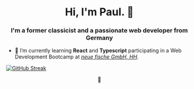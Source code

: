 <h1 align="center">Hi, I'm Paul. 👋</h1>
<h3 align="center">I'm a former classicist and a passionate web developer from Germany</h3>

- 🌱 I’m currently learning **React** and **Typescript** participating in a Web Development Bootcamp at _[neue fische GmbH, HH](https://www.neuefische.de/)._

[![GitHub Streak](https://github-readme-streak-stats.herokuapp.com/?user=preichetanz&theme=highcontrast)](https://github.com/DenverCoder1/github-readme-streak-stats)

<div align="center">🐧</div>
<!--
**PReichetanz/PReichetanz** is a ✨ _special_ ✨ repository because its `README.md` (this file) appears on your GitHub profile.

Here are some ideas to get you started:

- 🔭 I’m currently working on ...
- 🌱 I’m currently learning ...
- 👯 I’m looking to collaborate on ...
- 🤔 I’m looking for help with ...
- 💬 Ask me about ...
- 📫 How to reach me: ...
- 😄 Pronouns: ...
- ⚡ Fun fact: ...
  -->
